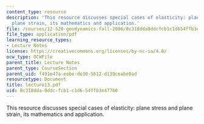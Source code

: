 ```yaml
---
content_type: resource
description: 'This resource discusses special cases of elasticity: plane stress and
  plane strain, its mathematics and application.'
file: /courses/12-520-geodynamics-fall-2006/8c318dda0ddcfcb1c1d654ffb3e477b0_lecture13.pdf
file_type: application/pdf
learning_resource_types:
- Lecture Notes
license: https://creativecommons.org/licenses/by-nc-sa/4.0/
ocw_type: OCWFile
parent_title: Lecture Notes
parent_type: CourseSection
parent_uid: f491e47a-eebe-de30-5612-d139ceabe8ad
resourcetype: Document
title: lecture13.pdf
uid: 8c318dda-0ddc-fcb1-c1d6-54ffb3e477b0
---
```

This resource discusses special cases of elasticity: plane stress and plane strain, its mathematics and application.